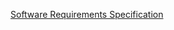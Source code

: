 [Software Requirements Specification](https://zutedupl-my.sharepoint.com/:w:/g/personal/nm49353_zut_edu_pl/EQqhmAFyVGZJuJblG3m-GVYBs9jWtV6amy3DwovY_hsjGw?e=4ugMnj "Software Requirements Specification")
